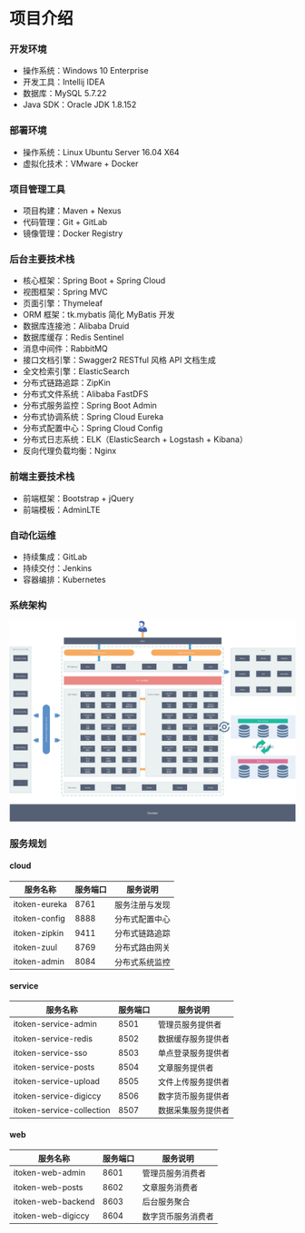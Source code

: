 # 项目介绍



### 开发环境

- 操作系统：Windows 10 Enterprise
- 开发工具：Intellij IDEA
- 数据库：MySQL 5.7.22
- Java SDK：Oracle JDK 1.8.152



### 部署环境

- 操作系统：Linux Ubuntu Server 16.04 X64
- 虚拟化技术：VMware + Docker



### 项目管理工具

- 项目构建：Maven + Nexus
- 代码管理：Git + GitLab
- 镜像管理：Docker Registry



### 后台主要技术栈

- 核心框架：Spring Boot + Spring Cloud
- 视图框架：Spring MVC
- 页面引擎：Thymeleaf
- ORM 框架：tk.mybatis 简化 MyBatis 开发
- 数据库连接池：Alibaba Druid
- 数据库缓存：Redis Sentinel
- 消息中间件：RabbitMQ
- 接口文档引擎：Swagger2 RESTful 风格 API 文档生成
- 全文检索引擎：ElasticSearch
- 分布式链路追踪：ZipKin
- 分布式文件系统：Alibaba FastDFS
- 分布式服务监控：Spring Boot Admin
- 分布式协调系统：Spring Cloud Eureka
- 分布式配置中心：Spring Cloud Config
- 分布式日志系统：ELK（ElasticSearch + Logstash + Kibana）
- 反向代理负载均衡：Nginx



### 前端主要技术栈

- 前端框架：Bootstrap + jQuery
- 前端模板：AdminLTE



### 自动化运维

- 持续集成：GitLab
- 持续交付：Jenkins
- 容器编排：Kubernetes



### 系统架构

![img](../resource/img/spring-cloud-demo-itoken/1.png)





### 服务规划

#### cloud

| 服务名称      | 服务端口 | 服务说明       |
| ------------- | -------- | -------------- |
| itoken-eureka | 8761     | 服务注册与发现 |
| itoken-config | 8888     | 分布式配置中心 |
| itoken-zipkin | 9411     | 分布式链路追踪 |
| itoken-zuul   | 8769     | 分布式路由网关 |
| itoken-admin  | 8084     | 分布式系统监控 |



#### service

| 服务名称                  | 服务端口 | 服务说明           |
| ------------------------- | -------- | ------------------ |
| itoken-service-admin      | 8501     | 管理员服务提供者   |
| itoken-service-redis      | 8502     | 数据缓存服务提供者 |
| itoken-service-sso        | 8503     | 单点登录服务提供者 |
| itoken-service-posts      | 8504     | 文章服务提供者     |
| itoken-service-upload     | 8505     | 文件上传服务提供者 |
| itoken-service-digiccy    | 8506     | 数字货币服务提供者 |
| itoken-service-collection | 8507     | 数据采集服务提供者 |



#### web

| 服务名称           | 服务端口 | 服务说明           |
| ------------------ | -------- | ------------------ |
| itoken-web-admin   | 8601     | 管理员服务消费者   |
| itoken-web-posts   | 8602     | 文章服务消费者     |
| itoken-web-backend | 8603     | 后台服务聚合       |
| itoken-web-digiccy | 8604     | 数字货币服务消费者 |

